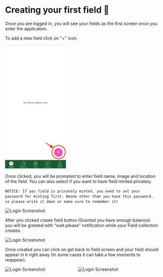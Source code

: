 # Creating your first field 🚜

Once you are logged in, you will see your fields as the first screen once you enter the application.

To add a new field click on "+" icon.

<img src="../images/Screenshot_Field1.jpg" alt="Login Screenshot" width="200"/>

Once clicked, you will be prompted to enter field name, image and location of the field. You can also select if you want to have field minted privately. 

```NOTICE: If you field is privately minted, you need to set your password for minting first. Noone other than you have this password, so please write it down or make sure to remember it!```

<img src="../images/Screenshot_Field2.jpg" alt="Login Screenshot" width="200"/>

After you clicked create field button (Granted you have enough balance) you will be greeted with "wait please" notification while your Field collection creates.

<img src="../images/Screenshot_Field3.jpg" alt="Login Screenshot" width="200"/>

Once created you can click on get back to field screen and your field should appear in it right away (In some cases it can take a few moments to reappear). 

<div style="display: flex; gap: 40px;">
  <img src="../images/Screenshot_Field4.jpg" alt="Login Screenshot" width="200"/>
  <img src="../images/Screenshot_Field5.jpg" alt="Login Screenshot" width="200"/>
</div>
